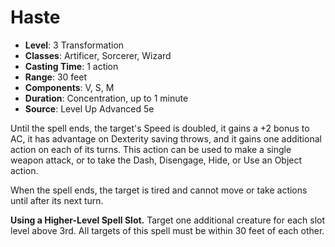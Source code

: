 # Haste

- **Level**: 3 Transformation
- **Classes**: Artificer, Sorcerer, Wizard
- **Casting Time**: 1 action
- **Range**: 30 feet
- **Components**: V, S, M
- **Duration**: Concentration, up to 1 minute
- **Source**: Level Up Advanced 5e

Until the spell ends, the target's Speed is doubled, it gains a +2 bonus to AC, it has advantage on Dexterity saving throws, and it gains one additional action on each of its turns. This action can be used to make a single weapon attack, or to take the Dash, Disengage, Hide, or Use an Object action.

When the spell ends, the target is tired and cannot move or take actions until after its next turn.

**Using a Higher-Level Spell Slot.** Target one additional creature for each slot level above 3rd. All targets of this spell must be within 30 feet of each other.
